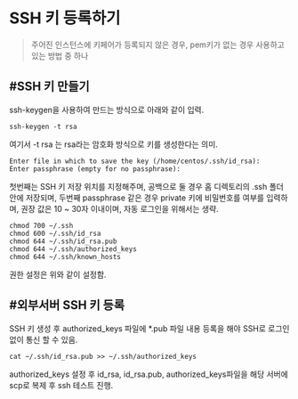 # SSH 키 등록하기

> 주어진 인스턴스에 키페어가 등록되지 않은 경우, pem키가 없는 경우 사용하고 있는 방법 중 하나



## #SSH 키 만들기

ssh-keygen을 사용하여 만드는 방식으로 아래와 같이 입력.

```shell
ssh-keygen -t rsa
```

여기서 -t rsa 는 rsa라는 암호화 방식으로 키를 생성한다는 의미.

```shell
Enter file in which to save the key (/home/centos/.ssh/id_rsa): 
Enter passphrase (empty for no passphrase): 
```

첫번째는 SSH 키 저장 위치를 지정해주며, 공백으로 둘 경우 홈 디렉토리의 .ssh 폴더안에 저장되며, 두번째 passphrase 같은 경우 private 키에 비밀번호를 여부를 입력하며, 권장 값은 10 ~ 30자 이내이며, 자동 로그인을 위해서는 생략.

```shell
chmod 700 ~/.ssh
chmod 600 ~/.ssh/id_rsa
chmod 644 ~/.ssh/id_rsa.pub  
chmod 644 ~/.ssh/authorized_keys
chmod 644 ~/.ssh/known_hosts
```

권한 설정은 위와 같이 설정함.



## #외부서버 SSH 키 등록

SSH 키 생성 후 authorized_keys 파일에 *.pub 파일 내용 등록을 해야 SSH로 로그인 없이 통신 할 수 있음.

```shell
cat ~/.ssh/id_rsa.pub >> ~/.ssh/authorized_keys
```

authorized_keys 설정 후 id_rsa, id_rsa.pub, authorized_keys파일을 해당 서버에 scp로 복제 후 ssh 테스트 진행.

